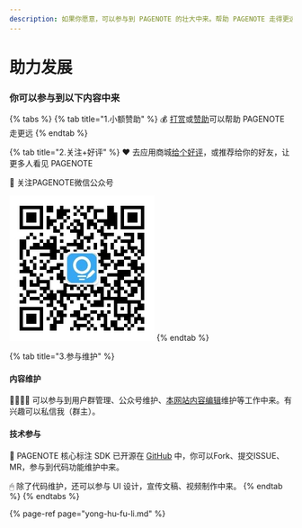 ```yaml
---
description: 如果你愿意，可以参与到 PAGENOTE 的壮大中来。帮助 PAGENOTE 走得更远。
---
```


# 助力发展

### 你可以参与到以下内容中来

{% tabs %}
{% tab title="1.小额赞助" %}
💰 [打赏](https://pagenote.cn/donation)或[赞助](https://pagenote.cn/pro-plan)可以帮助 PAGENOTE 走更远
{% endtab %}

{% tab title="2.关注+好评" %}
❤ 去应用商城[给个好评](https://pagenote.logike.cn/rate)，或推荐给你的好友，让更多人看见 PAGENOTE

💬 关注PAGENOTE微信公众号

![&#x5FAE;&#x4FE1;&#x626B;&#x7801;&#x5173;&#x6CE8;&#x516C;&#x4F17;&#x53F7;](../.gitbook/assets/wechat.jpg)
{% endtab %}

{% tab title="3.参与维护" %}
#### 内容维护

👨👨👧👧 可以参与到用户群管理、公众号维护、[本网站内容编辑](https://github.com/rowthan/help-pagenote)维护等工作中来。有兴趣可以私信我（群主）。

#### 技术参与

🐞 PAGENOTE 核心标注 SDK 已开源在 [GitHub](https://github.com/rowthan/pagenote) 中，你可以Fork、提交ISSUE、MR，参与到代码功能维护中来。

🖱 除了代码维护，还可以参与 UI 设计，宣传文稿、视频制作中来。
{% endtab %}
{% endtabs %}

{% page-ref page="yong-hu-fu-li.md" %}

